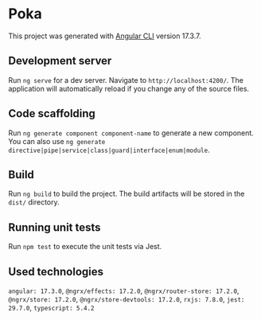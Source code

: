 # Poka

This project was generated with [Angular CLI](https://github.com/angular/angular-cli) version 17.3.7.

## Development server

Run `ng serve` for a dev server. Navigate to `http://localhost:4200/`. The application will automatically reload if you change any of the source files.

## Code scaffolding

Run `ng generate component component-name` to generate a new component. You can also use `ng generate directive|pipe|service|class|guard|interface|enum|module`.

## Build

Run `ng build` to build the project. The build artifacts will be stored in the `dist/` directory.

## Running unit tests

Run `npm test` to execute the unit tests via Jest.

## Used technologies

`angular: 17.3.0`,
`@ngrx/effects: 17.2.0`,
`@ngrx/router-store: 17.2.0`,
`@ngrx/store: 17.2.0`,
`@ngrx/store-devtools: 17.2.0`,
`rxjs: 7.8.0`,
`jest: 29.7.0`,
`typescript: 5.4.2`

